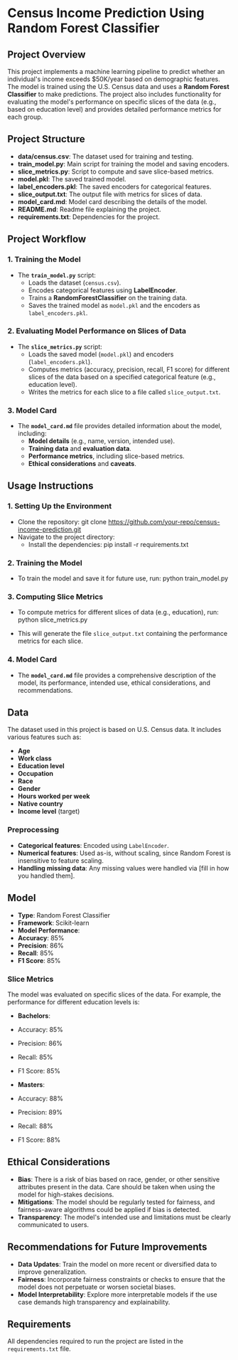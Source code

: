 # Census Income Prediction Using Random Forest Classifier

## Project Overview
This project implements a machine learning pipeline to predict whether an individual's income exceeds $50K/year based on demographic features. The model is trained using the U.S. Census data and uses a **Random Forest Classifier** to make predictions. The project also includes functionality for evaluating the model's performance on specific slices of the data (e.g., based on education level) and provides detailed performance metrics for each group.

## Project Structure
- **data/census.csv**: The dataset used for training and testing.
- **train_model.py**: Main script for training the model and saving encoders.
- **slice_metrics.py**: Script to compute and save slice-based metrics.
- **model.pkl**: The saved trained model.
- **label_encoders.pkl**: The saved encoders for categorical features.
- **slice_output.txt**: The output file with metrics for slices of data.
- **model_card.md**: Model card describing the details of the model.
- **README.md**: Readme file explaining the project.
- **requirements.txt**: Dependencies for the project.

## Project Workflow

### 1. Training the Model
- The **`train_model.py`** script:
  - Loads the dataset (`census.csv`).
  - Encodes categorical features using **LabelEncoder**.
  - Trains a **RandomForestClassifier** on the training data.
  - Saves the trained model as `model.pkl` and the encoders as `label_encoders.pkl`.

### 2. Evaluating Model Performance on Slices of Data
- The **`slice_metrics.py`** script:
  - Loads the saved model (`model.pkl`) and encoders (`label_encoders.pkl`).
  - Computes metrics (accuracy, precision, recall, F1 score) for different slices of the data based on a specified categorical feature (e.g., education level).
  - Writes the metrics for each slice to a file called `slice_output.txt`.

### 3. Model Card
- The **`model_card.md`** file provides detailed information about the model, including:
  - **Model details** (e.g., name, version, intended use).
  - **Training data** and **evaluation data**.
  - **Performance metrics**, including slice-based metrics.
  - **Ethical considerations** and **caveats**.

## Usage Instructions

### 1. Setting Up the Environment
- Clone the repository:
	git clone https://github.com/your-repo/census-income-prediction.git
- Navigate to the project directory:
	- Install the dependencies:
			pip install -r requirements.txt

### 2. Training the Model
- To train the model and save it for future use, run:
	python train_model.py


### 3. Computing Slice Metrics
- To compute metrics for different slices of data (e.g., education), run:
	python slice_metrics.py

- This will generate the file `slice_output.txt` containing the performance metrics for each slice.

### 4. Model Card
- The **`model_card.md`** file provides a comprehensive description of the model, its performance, intended use, ethical considerations, and recommendations.

## Data
The dataset used in this project is based on U.S. Census data. It includes various features such as:
- **Age**
- **Work class**
- **Education level**
- **Occupation**
- **Race**
- **Gender**
- **Hours worked per week**
- **Native country**
- **Income level** (target)

### Preprocessing
- **Categorical features**: Encoded using `LabelEncoder`.
- **Numerical features**: Used as-is, without scaling, since Random Forest is insensitive to feature scaling.
- **Handling missing data**: Any missing values were handled via [fill in how you handled them].

## Model
- **Type**: Random Forest Classifier
- **Framework**: Scikit-learn
- **Model Performance**:
- **Accuracy**: 85%
- **Precision**: 86%
- **Recall**: 85%
- **F1 Score**: 85%

### Slice Metrics
The model was evaluated on specific slices of the data. For example, the performance for different education levels is:

- **Bachelors**:
- Accuracy: 85%
- Precision: 86%
- Recall: 85%
- F1 Score: 85%

- **Masters**:
- Accuracy: 88%
- Precision: 89%
- Recall: 88%
- F1 Score: 88%

## Ethical Considerations
- **Bias**: There is a risk of bias based on race, gender, or other sensitive attributes present in the data. Care should be taken when using the model for high-stakes decisions.
- **Mitigations**: The model should be regularly tested for fairness, and fairness-aware algorithms could be applied if bias is detected.
- **Transparency**: The model's intended use and limitations must be clearly communicated to users.

## Recommendations for Future Improvements
- **Data Updates**: Train the model on more recent or diversified data to improve generalization.
- **Fairness**: Incorporate fairness constraints or checks to ensure that the model does not perpetuate or worsen societal biases.
- **Model Interpretability**: Explore more interpretable models if the use case demands high transparency and explainability.

## Requirements
All dependencies required to run the project are listed in the `requirements.txt` file.

